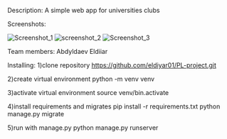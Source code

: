 Description:
A simple web app for universities clubs

Screenshots:

![Screenshot_1](https://user-images.githubusercontent.com/49130964/102704971-6cacbc80-42ac-11eb-8d0b-43423c45b4f6.png)
![screenshot_2](https://user-images.githubusercontent.com/49130964/102704980-949c2000-42ac-11eb-815a-9115fc1d02a3.jpg)
![Screenshot_3](https://user-images.githubusercontent.com/49130964/102704983-9b2a9780-42ac-11eb-8f14-7338a720b9db.jpg)


Team members:
Abdyldaev Eldiiar

Installing:
1)clone repository
https://github.com/eldiyar01/PL-project.git

2)create virtual environment
python -m venv venv

3)activate virtual environment
source venv/bin.activate

4)install requirements and migrates
pip install -r requirements.txt
python manage.py migrate

5)run with manage.py
python manage.py runserver

